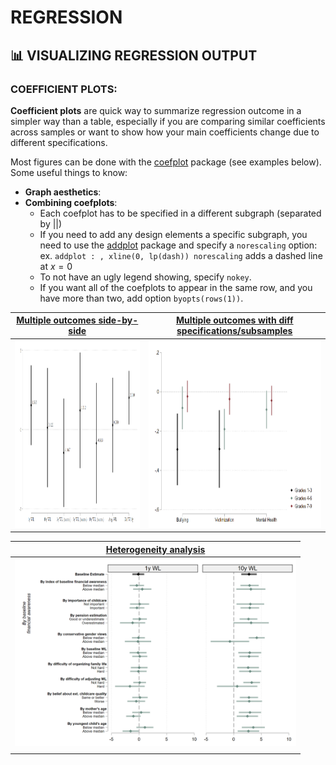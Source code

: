 # REGRESSION 


## 📊 VISUALIZING REGRESSION OUTPUT

### COEFFICIENT PLOTS:
**Coefficient plots** are quick way to summarize regression outcome in a simpler way than a table, especially if you are comparing similar coefficients across samples or want to show how your main coefficients change due to different specifications. 

Most figures can be done with the [coefplot](http://repec.sowi.unibe.ch/stata/coefplot/getting-started.html) package (see examples below). Some useful things to know:
- **Graph aesthetics**: 
- **Combining coefplots**: 
  - Each coefplot has to be specified in a different subgraph (separated by ||)
  - If you need to add any design elements a specific subgraph, you need to use the [addplot](https://ideas.repec.org/c/boc/bocode/s457917.html) package and specify a `norescaling` option: ex. `addplot : , xline(0, lp(dash)) norescaling` adds a dashed line at $x=0$
  - To not have an ugly legend showing, specify `nokey`.
  - If you want all of the coefplots to appear in the same row, and you have more than two, add option `byopts(rows(1))`.



|   [Multiple outcomes side-by-side](../dofiles/coef_multoutcomes.do)    | [Multiple outcomes with diff specifications/subsamples](../dofiles/coef_multoutcomes_spe.do) |
| :--------------------------------------------------------------------: | :------------------------------------------------------------------------------------------: |
| <img src="../img/coefplot_mult_outcomes.png" width="450" height="300"> |          <img src="../img/coefplot_mult_outcomes_spe.png" width="450" height="300">          |


|       [Heterogeneity analysis](../dofiles/coef_heterogeneity.do)       |
| :--------------------------------------------------------------------: |
| <img src="../img/coefplot_heterogeneity.png" width="450" height="300"> |
|                                                                        |


